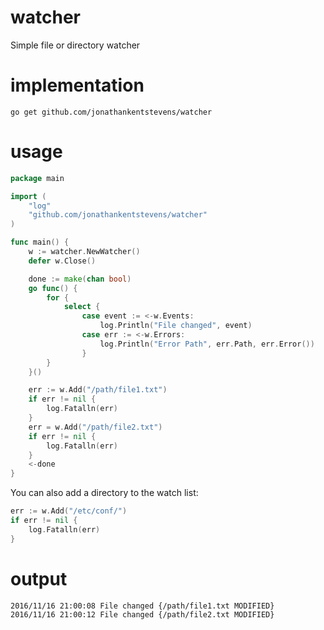 # watcher
Simple file or directory watcher

# implementation
    
    go get github.com/jonathankentstevens/watcher
    
# usage 

```go
package main

import (
	"log"
	"github.com/jonathankentstevens/watcher"
)

func main() {
	w := watcher.NewWatcher()
	defer w.Close()

	done := make(chan bool)
	go func() {
		for {
			select {
                case event := <-w.Events:
                    log.Println("File changed", event)
                case err := <-w.Errors:
                    log.Println("Error Path", err.Path, err.Error())
                }
		}
	}()

	err := w.Add("/path/file1.txt")
	if err != nil {
		log.Fatalln(err)
	}
	err = w.Add("/path/file2.txt")
	if err != nil {
		log.Fatalln(err)
	}
	<-done
}
```

You can also add a directory to the watch list:

```go
err := w.Add("/etc/conf/")
if err != nil {
    log.Fatalln(err)
}
```

# output

```
2016/11/16 21:00:08 File changed {/path/file1.txt MODIFIED}
2016/11/16 21:00:12 File changed {/path/file2.txt MODIFIED}
```